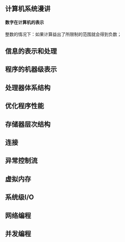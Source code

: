 ## 计算机系统漫讲

#### 数字在计算机的表示

整数的情况下：如果计算益出了所限制的范围就会得到负数；

## 信息的表示和处理

## 程序的机器级表示

## 处理器体系结构

## 优化程序性能

## 存储器层次结构

## 连接

## 异常控制流

## 虚拟内存

## 系统级I/O

## 网络编程

## 并发编程

